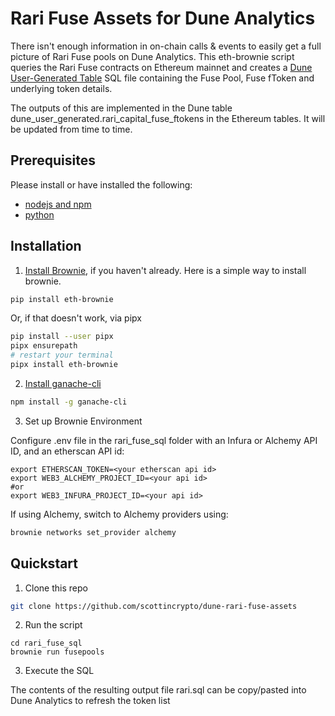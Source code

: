 # Rari Fuse Assets for Dune Analytics

There isn't enough information in on-chain calls & events to easily get a full picture of Rari Fuse pools on Dune Analytics.  This eth-brownie script queries the Rari Fuse contracts on Ethereum mainnet and creates a [Dune User-Generated Table](https://docs.dune.xyz/data-tables/data-tables/user-generated) SQL file containing the Fuse Pool, Fuse fToken and underlying token details.

The outputs of this are implemented in the Dune table dune_user_generated.rari_capital_fuse_ftokens in the Ethereum tables.  It will be updated from time to time.

## Prerequisites

Please install or have installed the following:

- [nodejs and npm](https://nodejs.org/en/download/)
- [python](https://www.python.org/downloads/)
## Installation

1. [Install Brownie](https://eth-brownie.readthedocs.io/en/stable/install.html), if you haven't already. Here is a simple way to install brownie.

```bash
pip install eth-brownie
```
Or, if that doesn't work, via pipx
```bash
pip install --user pipx
pipx ensurepath
# restart your terminal
pipx install eth-brownie
```

2. [Install ganache-cli](https://www.npmjs.com/package/ganache-cli)

```bash
npm install -g ganache-cli
```

3. Set up Brownie Environment

Configure .env file in the rari_fuse_sql folder with an Infura or Alchemy API ID, and an etherscan API id:

```
export ETHERSCAN_TOKEN=<your etherscan api id>
export WEB3_ALCHEMY_PROJECT_ID=<your api id>
#or
export WEB3_INFURA_PROJECT_ID=<your api id>
```

If using Alchemy, switch to Alchemy providers using:

```bash
brownie networks set_provider alchemy
```

## Quickstart


1. Clone this repo

```bash
git clone https://github.com/scottincrypto/dune-rari-fuse-assets
```

2. Run the script

```
cd rari_fuse_sql
brownie run fusepools
```

3. Execute the SQL

The contents of the resulting output file rari.sql can be copy/pasted into Dune Analytics to refresh the token list
